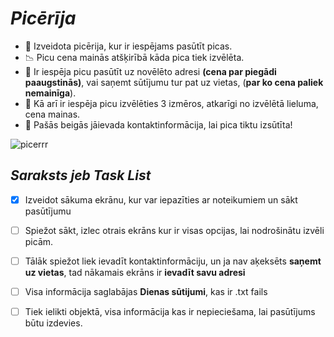 # *Picērīja*

- 🍕 Izveidota picērija, kur ir iespējams pasūtīt picas.
- 📉 Picu cena mainās atšķirībā kāda pica tiek izvēlēta.
- 🚚 Ir iespēja picu pasūtīt uz novēlēto adresi **(cena par piegādi paaugstinās)**, vai saņemt sūtījumu tur pat uz vietas, (**par ko cena paliek nemainīga**).
- 📏 Kā arī ir iespēja picu izvēlēties 3 izmēros, atkarīgi no izvēlētā lieluma, cena mainas.
- 📝 Pašās beigās jāievada kontaktinformācija, lai pica tiktu izsūtīta!


![picerrr](https://github.com/m4rku77/Jansons_pica/assets/165993954/c47b97a3-ce39-4e71-bb89-48cd74fc5735)



## *Saraksts jeb **Task List***

- [x] Izveidot sākuma ekrānu, kur var iepazīties ar noteikumiem un sākt pasūtījumu
- [ ] Spiežot sākt, izlec otrais ekrāns kur ir visas opcijas, lai nodrošinātu izvēli picām. 
- [ ] Tālāk spiežot liek ievadīt kontaktinformāciju, un ja nav aķeksēts **saņemt uz vietas**, tad nākamais ekrāns ir **ievadīt savu adresi**
- [ ] Visa informācija saglabājas **Dienas sūtijumi**, kas ir .txt fails 
- [ ] Tiek ielikti objektā, visa informācija kas ir nepieciešama, lai pasūtījums būtu izdevies. 
      
